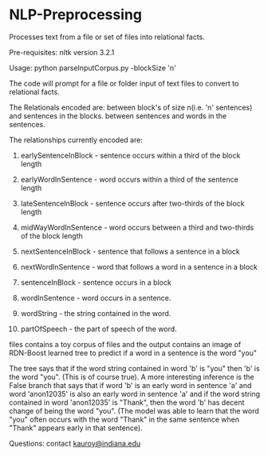 # NLP-Preprocessing
Processes text from a file or set of files into relational facts.

Pre-requisites: nltk version 3.2.1

Usage:
python parseInputCorpus.py -blockSize 'n'

The code will prompt for a file or folder input of text files to convert to relational facts.

The Relationals encoded are:
between block's of size n(i.e. 'n' sentences) and sentences in the blocks.
between sentences and words in the sentences.

The relationships currently encoded are:

1. earlySentenceInBlock - sentence occurs within a third of the block length

2. earlyWordInSentence - word occurs within a third of the sentence length

3. lateSentenceInBlock - sentence occurs after two-thirds of the block length

4. midWayWordInSentence - word occurs between a third and two-thirds of the block length

5. nextSentenceInBlock - sentence that follows a sentence in a block

6. nextWordInSentence - word that follows a word in a sentence in a block

7. sentenceInBlock - sentence occurs in a block

8. wordInSentence - word occurs in a sentence.

9. wordString - the string contained in the word.

10. partOfSpeech - the part of speech of the word.

files contains a toy corpus of files and the output contains an image of RDN-Boost learned tree to predict if a word in a sentence is the word "you"

The tree says that if the word string contained in word 'b' is "you" then 'b' is the word "you". (This is of course true).
A more interesting inference is the False branch that says that if word 'b' is an early word in sentence 'a' and word 'anon12035' is also an early word in sentence 'a' and if the word string contained in word 'anon12035' is "Thank", then the word 'b' has decent change of being the word "you". (The model was able to learn that the word "you" often occurs with the word "Thank" in the same sentence when "Thank" appears early in that sentence).

Questions: contact kauroy@indiana.edu
